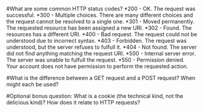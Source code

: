 #What are some common HTTP status codes?
*200 - OK. The request was successful.
*300 - Multiple choices. There are many different choices and the request cannot be resolved to a single one.
*301 - Moved permanently. The requested resource has been assigned a new URI.
*302 - Found. The resources has a different URI.
*400 - Bad request. The request could not be understood due to incorrect syntax.
*403 - Forbidden. The request was understood, but the server refuses to fulfull it.
*404 - Not found. The server did not find anything matching the request URI.
*500 - Internal server error. The server was unable to fulfull the request.
*550 - Permission denied. Your account does not have permission to perform the requested action.

#What is the difference between a GET request and a POST request? When might each be used?


#Optional bonus question: What is a cookie (the technical kind, not the delicious kind)? How does it relate to HTTP requests?